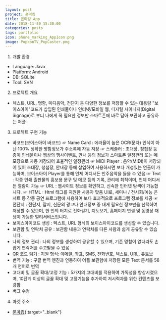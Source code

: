```yaml
---
layout: post
project: 폰마킹
title: 폰마킹 App
date: 2018-11-30 15:30:00 
categories: posts 
tags: portfolio
icon: phone_marking_AppIcon.png
image: PopkonTV_PopCaster.png
---
```


1) 개발 환경  
 - Language: Java  
 - Platform: Android  
 - DB: SQLite  
 - Tool: SVN 

2) 프로젝트 개요  
 - 텍스트, URL, 명함, 미디음악, 전단지 등 다양한 정보를 저장할 수 있는 대용량 "보이스아이"코드가 
   삽입된 인쇄물이나 인터넷/모바일 웹, 디지털 사이니지(Digital Signage)로 부터 나에게 꼭 필요한 
   정보만 스마트폰에 바로 담아 보관하고 공유하는 어플

3) 프로젝트 구현 기능  
 - 바코드(보이스아이 바코드)
  ☞ Name Card : 에러율이 높은 OCR(문자) 인식이 아닌 100% 정확한 명함정보가 주소록에 자동 저장
  ☞ 스케줄러 : 초대장, 청첩장 등 종이 인쇄물이나 웹상의 행사이벤트, 안내 등의 정보가 스마트폰 일정관리 또는 메모장으로 자동 저장되어 효율적인 일정관리
  ☞ MIDI Player : 음악(MIDI)이 저장되어 있어 초대장, 청첩장, 안내장 등에 삽입하여 사용하시면 보다 개성있는 연출이 가능하며, 보이스아이 Player를 통해 언제 어디서든 반주음악을 들을 수 있음
  ☞ Text : 각종 인쇄 출판물의 홍보용 문구 및 메모 등의 기록, 관리에 최적이며, 언제 어디서든 열람이 가능
  ☞ URL : 웹사이트 정보를 확인하고, 신속한 인터넷 탐색이 가능합니다.
  ☞ HTML : Html 태그를 지원한 사용자 맞춤 UI로, 세미나 / 전시회/예능 콘서트 등 각종 공연 프로그램에 사용하여 보다 효과적으로 프로그램 정보를 제공
  ☞ 전단지 : 전단지, 잡지, 신문의 광고나 안내정보 중 내게 필요한 정보만을 선택하여 저장할 수 있으며, 한 번의 터치로 전화걸기, 지도보기, 홈페이지 연결 및 동영상 재생이 가능한 멀티서비스입니다.
 - 보이스아이코드 생성 : 텍스트, URL 형식의 보이스아이코드를 생성할 수 있습니다.
 - 보관함 및 연락처 공유 : 보관함 내용과 연락처를 다른 사람과 쉽게 공유할 수 있습니다.
 - 나의 정보 관리 : 나의 정보를 생성하여 공유할 수 있으며, 기존 명함이 없더라도 손쉽게 연락처를 주고받을 수 있음
 - QR 코드 읽기 : 지원 형식: 이메일, 좌표, SMS, 전화번호, 텍스트, URL, 유트브
 - 번역 기능 : 구글 번역 엔진과 연동하여 어플 보관함에 저장된 모든 Text 문서를 58개 언어로 번역
 - 고대비 및 글꼴 확대/고정 기능 : 5가지의 고대비를 적용하여 가독성을 향상시켰으며, 10단계 이상의 글꼴 확대 및 고정기능을 추가하여 저시력자를 위한 컨텐츠를 보강함
 - 버그 수정  
 
4) 마켓 주소  
 - [폰마킹](https://play.google.com/store/apps/details?id=com.voiceye.reader){:target="_blank"}  
 